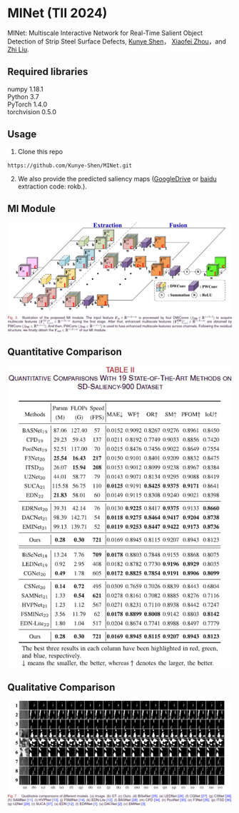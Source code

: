 # MINet (TII 2024)
MINet: Multiscale Interactive Network for Real-Time Salient Object Detection of Strip Steel Surface Defects, [Kunye Shen](https://scholar.google.com.hk/citations?user=q6_PkywAAAAJ&hl=zh-CN)， [Xiaofei Zhou](https://scholar.google.com.hk/citations?user=2PUAFW8AAAAJ&hl=zh-CN)，and [Zhi Liu](https://scholar.google.com.hk/citations?user=Sd5VB2cAAAAJ&hl=zh-CN).

## Required libraries
numpy 1.18.1  
Python 3.7   
PyTorch 1.4.0  
torchvision 0.5.0  

## Usage
1. Clone this repo
```
https://github.com/Kunye-Shen/MINet.git
```
2. We also provide the predicted saliency maps ([GoogleDrive](https://drive.google.com/drive/folders/1cj_Gd8EDIPvP4SpCdNWhS4G-fRMxm7VC?usp=drive_link) or [baidu](https://pan.baidu.com/s/1eBZX_1Nf_sWYVz2opp4f0A) extraction code: rokb.).

## MI Module
![MI Module](figures/MI.png)

## Quantitative Comparison
![Quantitative Comparison](figures/quan.png)

## Qualitative Comparison
![Qualitative Comparison](figures/qual.png)